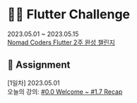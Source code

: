 # 👩‍💻 Flutter Challenge

2023.05.01 ~ 2023.05.15  
[Nomad Coders Flutter 2주 완성 챌린지](https://nomadcoders.co/c/flutter-challenge/lobby)

## 📝 Assignment

[1일차] 2023.05.01  
오늘의 강의: [#0.0 Welcome ~ #1.7 Recap](https://nomadcoders.co/dart-for-beginners/lectures/4090)
